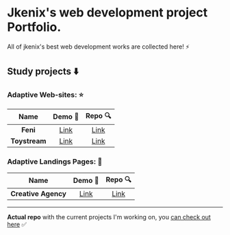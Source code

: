 # Jkenix's web development project Portfolio. 

All of jkenix's best web development works are collected here! ⚡

## **Study projects** ⬇️

### Adaptive Web-sites: ⭐  

|Name|Demo 🔗|Repo 🔍|
|:------------------:|:------:|:------:|
|**Feni**|[Link](https://feni.pages.dev/)|[Link](https://github.com/jkenix/jkenix-project/tree/feni-website)|
|**Toystream**|[Link](https://toystream.pages.dev/)|[Link](https://github.com/jkenix/jkenix.github.io/tree/toystream) |

### Adaptive Landings Pages: 🌟  

|Name|Demo 🔗|Repo 🔍|
|:------------------:|:------:|:------:|
|**Creative Agency**|[Link](https://creative-agency-hev.pages.dev/)|[Link](https://github.com/jkenix/jkenix-projects/tree/creative-agency)|

---

**Actual repo** with the current projects I'm working on, you [can check out here](https://github.com/jkenix/jkenix-projects) ✅ 
